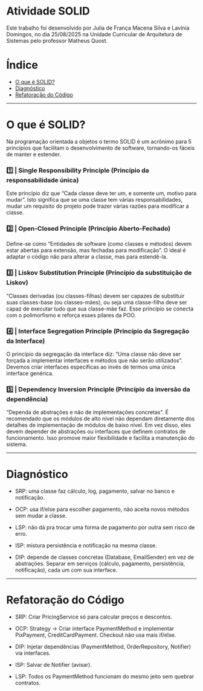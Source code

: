 # Atividade SOLID 

Este trabalho foi desenvolvido por Julia de França Macena Silva e Lavínia Domingos, no dia 25/08/2025 na Unidade Curricular de Arquitetura de Sistemas pelo professor Matheus Quost.

# Índice
- [O que é SOLID? ](#OqueéSOLID?)
- [Diagnóstico](#Diagnóstico)
- [Refatoração do Código](#RefarotacaoDoCodigo)

---

# O que é SOLID?

Na programação orientada a objetos o termo SOLID é um acrônimo para 5 princípios que facilitam o desenvolvimento de software, tornando-os fáceis de manter e estender.

###  1️⃣ | Single Responsibility Principle (Princípio da responsabilidade única) 
Este princípio diz que “Cada classe deve ter um, e somente um, motivo para mudar”. Isto significa que se uma classe tem várias responsabilidades, mudar um requisito do projeto pode trazer várias razões para modificar a classe.

###  2️⃣ |  Open-Closed Principle (Princípio Aberto-Fechado)
Define-se como “Entidades de software (como classes e métodos) devem estar abertas para extensão, mas fechadas para modificação”. O ideal é adaptar o código não para alterar a classe, mas para estendê-la.

###  3️⃣ |  Liskov Substitution Principle (Princípio da substituição de Liskov)
“Classes derivadas (ou classes-filhas) devem ser capazes de substituir suas classes-base (ou classes-mães), ou seja uma classe-filha deve ser capaz de executar tudo que sua classe-mãe faz. Esse princípio se conecta com o polimorfismo e reforça esses pilares da POO. 

###  4️⃣ | Interface Segregation Principle (Princípio da Segregação da Interface)
O princípio da segregação da interface diz: “Uma classe não deve ser forçada a implementar interfaces e métodos que não serão utilizados”. Devemos criar interfaces específicas ao invés de termos uma única interface genérica. 

###  5️⃣ |  Dependency Inversion Principle (Princípio da inversão da dependência)
“Dependa de abstrações e não de implementações concretas". É recomendado que os módulos de alto nível não dependam diretamente dos detalhes de implementação de módulos de baixo nível.
Em vez disso, eles devem depender de abstrações ou interfaces que definem contratos de funcionamento. Isso promove maior flexibilidade e facilita a manutenção do sistema.

---

# Diagnóstico

- SRP: uma classe faz cálculo, log, pagamento, salvar no banco e notificação.

- OCP: usa if/else para escolher pagamento, não aceita novos métodos sem mudar a classe.

- LSP: não dá pra trocar uma forma de pagamento por outra sem risco de erro.

- ISP: mistura persistência e notificação na mesma classe.

- DIP: depende de classes concretas (Database, EmailSender) em vez de abstrações.
Separar em serviços (cálculo, pagamento, persistência, notificação), cada um com sua interface.

---

# Refatoração do Código

- SRP: Criar PricingService só para calcular preços e descontos.

- OCP: Strategy → Criar interface PaymentMethod e implementar PixPayment, CreditCardPayment. Checkout não usa mais if/else.

- DIP: Injetar dependências (PaymentMethod, OrderRepository, Notifier) via interfaces.

- ISP: Salvar de Notifier (avisar).

- LSP: Todos os PaymentMethod funcionam do mesmo jeito sem quebrar contratos.


